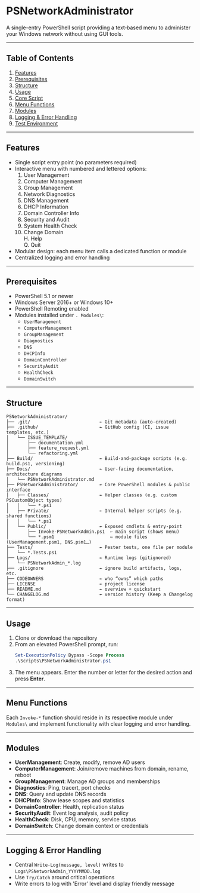 # PSNetworkAdministrator

A single-entry PowerShell script providing a text‑based menu to administer your Windows network without using GUI tools.

---

## Table of Contents

1. [Features](#features)
2. [Prerequisites](#prerequisites)
3. [Structure](#structure)
4. [Usage](#usage)
5. [Core Script](#core-script)
6. [Menu Functions](#menu-functions)
7. [Modules](#modules)
8. [Logging & Error Handling](#logging--error-handling)
9. [Test Environment](TestEnvironment.md)

---

## Features

- Single script entry point (no parameters required)
- Interactive menu with numbered and lettered options:
    1. User Management   
    2. Computer Management
    3. Group Management    
    4. Network Diagnostics
    5. DNS Management
    6. DHCP Information
    7. Domain Controller Info
    8. Security and Audit
    9. System Health Check
    10. Change Domain  
        H. Help  
        Q. Quit
- Modular design: each menu item calls a dedicated function or module
- Centralized logging and error handling

---

## Prerequisites

- PowerShell 5.1 or newer
- Windows Server 2016+ or Windows 10+
- PowerShell Remoting enabled
- Modules installed under `. Modules\`:
    - `UserManagement`
    - `ComputerManagement`
    - `GroupManagement`
    - `Diagnostics`
    - `DNS`
    - `DHCPInfo`
    - `DomainController`
    - `SecurityAudit`
    - `HealthCheck`
    - `DomainSwitch`

---

## Structure

```text
PSNetworkAdministrator/
├── .git/                          ← Git metadata (auto-created)
├── .github/                       ← GitHub config (CI, issue templates, etc.)
│   └── ISSUE_TEMPLATE/
│       ├── documentation.yml
│       ├── feature_request.yml
│       └── refactoring.yml
├── Build/                         ← Build‐and-package scripts (e.g. build.ps1, versioning)
├── Docs/                          ← User-facing documentation, architecture diagrams
│   └── PSNetworkAdministrator.md
├── PSNetworkAdministrator/        ← Core PowerShell modules & public interface
│   ├── Classes/                   ← Helper classes (e.g. custom PSCustomObject types)
│   │   └── *.ps1
│   ├── Private/                   ← Internal helper scripts (e.g. shared functions)
│   │   └── *.ps1
│   └── Public/                    ← Exposed cmdlets & entry-point
│       ├── Invoke-PSNetworkAdmin.ps1  ← main script (shows menu)
│       └── *.psm1                     ← module files (UserManagement.psm1, DNS.psm1…)
├── Tests/                         ← Pester tests, one file per module
│   └── *.Tests.ps1
├── Logs/                          ← Runtime logs (gitignored)
│   └── PSNetworkAdmin_*.log
├── .gitignore                     ← ignore build artifacts, logs, etc.
├── CODEOWNERS                     ← who “owns” which paths
├── LICENSE                        ← project license
├── README.md                      ← overview + quickstart
└── CHANGELOG.md                   ← version history (Keep a Changelog format)

```

---

## Usage

1. Clone or download the repository
2. From an elevated PowerShell prompt, run:
    ```powershell
    Set-ExecutionPolicy Bypass -Scope Process
    .\Scripts\PSNetworkAdministrator.ps1
    ```
3. The menu appears. Enter the number or letter for the desired action and press **Enter**.

---

## Menu Functions

Each `Invoke-*` function should reside in its respective module under `Modules\` and implement functionality with clear logging and error handling.

---

## Modules

- **UserManagement**: Create, modify, remove AD users
- **ComputerManagement**: Join/remove machines from domain, rename, reboot
- **GroupManagement**: Manage AD groups and memberships
- **Diagnostics**: Ping, tracert, port checks
- **DNS**: Query and update DNS records
- **DHCPInfo**: Show lease scopes and statistics
- **DomainController**: Health, replication status
- **SecurityAudit**: Event log analysis, audit policy
- **HealthCheck**: Disk, CPU, memory, service status
- **DomainSwitch**: Change domain context or credentials

---

## Logging & Error Handling

- Central `Write-Log(message, level)` writes to `Logs\PSNetworkAdmin_YYYYMMDD.log`
- Use `Try/Catch` around critical operations
- Write errors to log with 'Error' level and display friendly message

